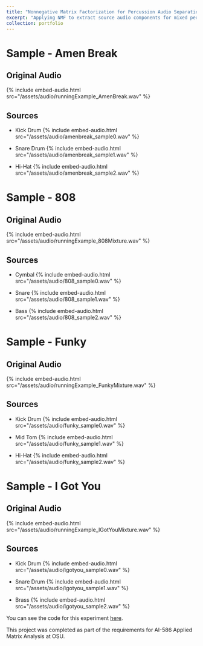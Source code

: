 ```yaml
---
title: "Nonnegative Matrix Factorization for Percussion Audio Separation"
excerpt: "Applying NMF to extract source audio components for mixed percussion samples"
collection: portfolio
---
```


# Sample - Amen Break
## Original Audio
{% include embed-audio.html src="/assets/audio/runningExample_AmenBreak.wav" %}

## Sources

- Kick Drum
{% include embed-audio.html src="/assets/audio/amenbreak_sample0.wav" %}

- Snare Drum
{% include embed-audio.html src="/assets/audio/amenbreak_sample1.wav" %}

- Hi-Hat
{% include embed-audio.html src="/assets/audio/amenbreak_sample2.wav" %}


# Sample - 808
## Original Audio
{% include embed-audio.html src="/assets/audio/runningExample_808Mixture.wav" %}
## Sources

- Cymbal
{% include embed-audio.html src="/assets/audio/808_sample0.wav" %}

- Snare
{% include embed-audio.html src="/assets/audio/808_sample1.wav" %}

- Bass
{% include embed-audio.html src="/assets/audio/808_sample2.wav" %}


# Sample - Funky
## Original Audio
{% include embed-audio.html src="/assets/audio/runningExample_FunkyMixture.wav" %}
## Sources

- Kick Drum
{% include embed-audio.html src="/assets/audio/funky_sample0.wav" %}

- Mid Tom
{% include embed-audio.html src="/assets/audio/funky_sample1.wav" %}

- Hi-Hat
{% include embed-audio.html src="/assets/audio/funky_sample2.wav" %}


# Sample - I Got You
## Original Audio
{% include embed-audio.html src="/assets/audio/runningExample_IGotYouMixture.wav" %}
## Sources

- Kick Drum
{% include embed-audio.html src="/assets/audio/igotyou_sample0.wav" %}

- Snare Drum
{% include embed-audio.html src="/assets/audio/igotyou_sample1.wav" %}

- Brass
{% include embed-audio.html src="/assets/audio/igotyou_sample2.wav" %}



You can see the code for this experiment [here](https://github.com/Aidan-B1409/robot_grasping_classifier).

This project was completed as part of the requirements for AI-586 Applied Matrix Analysis at OSU.
